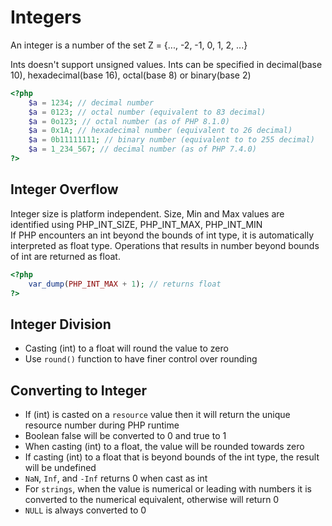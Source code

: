 
# Integers  

An integer is a number of the set Z = {..., -2, -1, 0, 1, 2, ...}  

Ints doesn't support unsigned values. Ints can be specified in decimal(base 10), hexadecimal(base 16), octal(base 8) or binary(base 2)  

```php
<?php
    $a = 1234; // decimal number
    $a = 0123; // octal number (equivalent to 83 decimal)
    $a = 0o123; // octal number (as of PHP 8.1.0)
    $a = 0x1A; // hexadecimal number (equivalent to 26 decimal)
    $a = 0b11111111; // binary number (equivalent to to 255 decimal)
    $a = 1_234_567; // decimal number (as of PHP 7.4.0)
?>
```  

## Integer Overflow  

Integer size is platform independent. Size, Min and Max values are identified using PHP_INT_SIZE, PHP_INT_MAX, PHP_INT_MIN  
If PHP encounters an int beyond the bounds of int type, it is automatically interpreted as float type. Operations that results in number beyond bounds of int are returned as float.  

```php
<?php
    var_dump(PHP_INT_MAX + 1); // returns float
?>
```  

## Integer Division  

- Casting (int) to a float will round the value to zero
- Use `round()` function to have finer control over rounding

## Converting to Integer  

- If (int) is casted on a `resource` value then it will return the unique resource number during PHP runtime
- Boolean false will be converted to 0 and true to 1
- When casting (int) to a float, the value will be rounded towards zero
- If casting (int) to a float that is beyond bounds of the int type, the result will be undefined
- `NaN`, `Inf`, and `-Inf` returns 0 when cast as int
- For `strings`, when the value is numerical or leading with numbers it is converted to the numerical equivalent, otherwise will return 0
- `NULL` is always converted to 0


